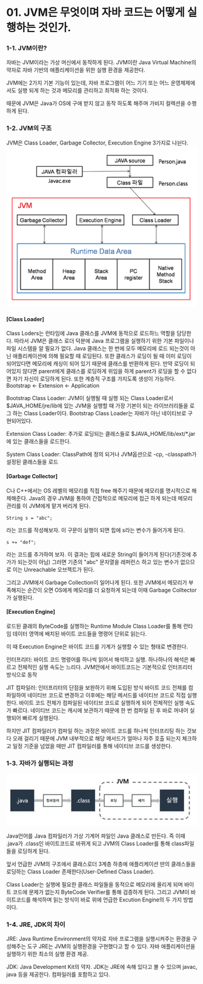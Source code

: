 # 01. JVM은 무엇이며 자바 코드는 어떻게 실행하는 것인가.

### 1-1. JVM이란?
자바는 JVM이라는 가상 머신에서 동작하게 된다.
JVM이란 Java Virtual Machine의 약자로 자바 기반의 애플리케이션을 위한 실행 환경을 제공한다.
 
JVM에는 2가지 기본 기능이 있는데, 자바 프로그램이 어느 기기 또는 어느 운영체제에서도 실행 되게 하는 것과
메모리를 관리하고 최적화 하는 것이다.

때문에 JVM은 Java가 OS에 구애 받지 않고 동작 하도록 해주며 가비지 컬렉션을 수행하게 된다.


### 1-2. JVM의 구조
JVM은 Class Loader, Garbage Collector, Execution Engine 3가지로 나뉜다.
![01](./image/01.png)

#### [Class Loader]
Class Loders는 런타임에 Java 클래스를 JVM에 동적으로 로드하느 역할을 담당한다.
따라서 JVM은 클래스 로더 덕분에 Java 프로그램을 실행하기 위한 기본 파일이나 파일 시스템을 알 필요가 없다.
Java 클래스는 한 번에 모두 메모리에 로드 되는것이 아닌 애플리케이션에 의해 필요할 때 로딩된다. 또한 클래스가 로딩이 될 때 이미 로딩이 되어있다면 메모리에 캐싱이 되어 있기 때문에 클래스를 반환하게 된다.
만약 로딩이 되어있지 않다면 parent에게 클래스를 로딩하게 위임을 하게 parent가 로딩을 할 수 없다면 자기 자신이 로딩하게 된다. 
또한 계층적 구조를 가지도록 생성이 가능하다. Bootstrap <- Extension <- Application

Bootstrap Class Loader: JVM이 실행될 때 실행 되는 Class Loader로서 $JAVA_HOME/jre/lib에 있는 JVM을 실행할 때
가장 기본이 되는 라이브러리들을 로그 하는 Class Loader이다. Bootstrap Class Loader는 자바가 아닌 네이티브로 구현되어있다.

Extension Class Loader: 추가로 로딩되는 클래스들로 $JAVA_HOME/lib/ext/*.jar에 있는 클래스들을 로드한다.

System Class Loader: ClassPath에 정의 되거나 JVM옵션으로 -cp, -classpath가 설정된 클래스들을 로드

#### [Garbage Collector]
C나 C++에서는 OS 레벨의 메모리를 직접 free 해주기 때문에 메모리를 명시적으로 해제해준다.
Java의 경우 JVM을 통하여 간접적으로 메모리에 접근 하게 되는데 메모리 관리를 이 JVM에게 맡겨 버리게 된다.

```
String s = "abc";
```
라는 코드를 작성해보자. 이 구문이 실행이 되면 힙에 s라는 변수가 들어가게 된다.
```
s += "def";
```
라는 코드를 추가하여 보자. 이 결과는 힙에 새로운 String이 들어가게 된다(기존것에 추가가 되는것이 아님)
그러면 기존의 "abc" 문자열을 레퍼런스 하고 있는 변수가 없으므로 이는 Unreachable 오브젝트가 된다.

그리고 JVM에서 Garbage Collection이 일어나게 된다.
또한 JVM에서 메모리가 부족해지는 순간이 오면 OS에게 메모리를 더 요청하게 되는데 이때 Garbage Colltector가 실행된다.

#### [Execution Engine]
로드된 클래의 ByteCode를 실행하는 Runtime Module
Class Loader를 통해 런타임 데이터 영역에 배치된 바이트 코드들을 명령어 단위로 읽는다.

이 때 Execution Engine은 바이트 코드를 기계가 실행할 수 있는 형태로 변경한다.

인터프리터: 바이트 코드 명령어를 하나씩 읽어서 해석하고 실행.
하나하나의 해석은 빠르고 전체적인 실행 속도는 느리다. JVM안에서 바이트코드는 기본적으로 인터프리터 방식으로 동작

JIT 컴파일러: 인터프리터의 단점을 보완하기 위해 도입된 방식
바이트 코드 전체를 컴파일하여 네이티브 코드로 변경하고 이후에는 해당 메서드를 네이티브 코드로 직접 실행한다.
바이트 코드 전체가 컴파일된 네이티브 코드로 실행하게 되어 전체적인 실행 속도가 빠르다.
네이티브 코드는 캐시에 보관하기 때문에 한 번 컴파일 된 후 바로 꺼내어 실행되어 빠르게 실행된다.

하지만 JIT 컴파일러가 컴파일 하는 과정은 바이트 코드를 하나씩 인터프리팅 하는 것보다 오래 걸리기 때문에 JVM 내부적으로 해당 메서드가 얼마나 자주 호출 되는지 체크하고 일정 기준을 넘었을 때만 JIT 컴파일러를 통해 네이티브 코드를 생성한다.

### 1-3. 자바가 실행되는 과정

![02](./image/02.png)

Java언어를 Java 컴파일러가 가상 기계어 파일인 Java 클래스로 만든다.
즉 이때 .java가 .class인 바이트코드로 바뀌게 되고 JVM의 Class Loader를 통해 class파일들을 로딩하게 된다.

앞서 언급한 JVM의 구조에서 클래스로더 3계층 하층에 애플리케이션 딴의 클래스들을 로딩하는 Class Loader 존재한다(User-Defined Class Loader).

Class Loader는 실행에 필요한 클래스 파일들을 동적으로 메모리에 올리게 되며 바이트 코드에 문제가 없는지 ByteCode Verifier를 통해 검증하게 된다.
그리고 JVM이 바이트코드를 해석하며 읽는 방식이 바로 위에 언급한 Excution Engine의 두 가지 방법이다.

### 1-4. JRE, JDK의 차이

JRE: Java Runtime Environment의 약자로 자바 프로그램을 실행시켜주는 환경을 구성해주는 도구
JRE는 JVM의 실행환경을 구현했다고 할 수 있다. 자바 애플리케이션을 실행하기 위한 최소의 실행 환경 제공.

JDK: Java Development Kit의 약자.
JDK는 JRE에 속해 있다고 볼 수 있으며 javac, java 등을 제공한다.
컴파일러를 포함하고 있다.
 
